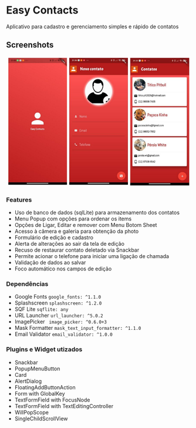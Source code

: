 # Easy Contacts

Aplicativo para cadastro e gerenciamento simples e rápido de contatos

## Screenshots

![app](docs/screenshots/all-temp.jpeg)

### Features

 - Uso de banco de dados (sqlLite) para armazenamento dos contatos
 - Menu Popup com opções para ordenar os items
 - Opções de Ligar, Editar e remover com Menu Botom Sheet
 - Acesso à câmera e galeria para obtenção da photo
 - Formulário de edição e cadastro
 - Alerta de alterações ao sair da tela de edição
 - Recuso de restaurar contato deletado via Snackbar
 - Permite acionar o telefone para iniciar uma ligação de chamada
 - Validação de dados ao salvar
 - Foco automático nos campos de edição

### Dependências

- Google Fonts `google_fonts: ^1.1.0`
- Splashscreen `splashscreen: ^1.2.0`
- SQF Lite  `sqflite: any`
- URL Launcher `url_launcher: ^5.0.2`
- ImagePicker ` image_picker: ^0.6.0+3`
- Mask Formatter `mask_text_input_formatter: ^1.1.0`
- Email Validator `email_validator: ^1.0.0`

### Plugins e Widget utizados
- Snackbar
- PopupMenuButton
- Card
- AlertDialog
- FloatingAddButtonAction
- Form with GlobalKey
- TextFormField with FocusNode
- TextFormField with TextEditingController
- WillPopScope
- SingleChildScrollView

    